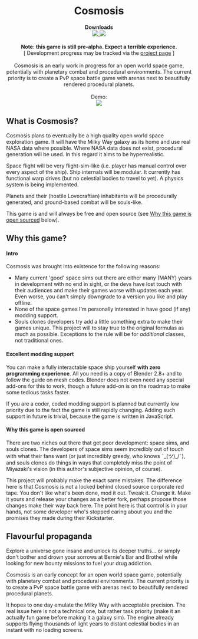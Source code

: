<h1 align="center">Cosmosis</h1>

<div align="center">
    <b>Downloads</b>
    <br>
    <a href="https://github.com/aggregate1166877/Cosmosis/releases/latest">
        <img src="https://img.shields.io/static/v1?label=Latest%20stable&message=v0.72.0&color=blue&style=for-the-badge">
    </a>
    <a href="https://github.com/aggregate1166877/Cosmosis/releases">
        <img src="https://img.shields.io/static/v1?label=Dev%20builds&message=all%20versions&color=red&style=for-the-badge">
    </a>
    <br><br>
    <b>Note: this game is still pre-alpha. Expect a terrible experience.</b>
    <br>
    [ Development progress may be tracked via the <a href="">project page</a> ]
    <br><br>
    Cosmosis is an early work in progress for an open world space game, potentially with  
planetary combat and procedural environments. The current priority is to create  
a PvP space battle game with arenas next to beautifully rendered procedural  
planets.
<br><br>
Demo:
<br>
<img src="demo.gif">
</div>

## What is Cosmosis?
Cosmosis plans to eventually be a high quality open world space exploration
game. It will have the Milky Way galaxy as its home and use real NASA data
where possible. Where NASA data does not exist, procedural generation will be
used. In this regard it aims to be hyperrealistic.

Space flight will be very flight-sim-like (i.e. player has manual control over
every aspect of the ship). Ship internals will be modular. It currently has
functional warp drives (but no celestial bodies to travel to yet). A physics
system is being implemented.

Planets and their (hostile Lovecraftian) inhabitants will be procedurally
generated, and ground-based combat will be souls-like.

This game is and will always be free and open source (see [Why this game is
open sourced](README.md#why-this-game-is-open-sourced) below).

## Why this game?
#### Intro
Cosmosis was brought into existence for the following reasons:
* Many current 'good' space sims out there are either many (MANY) years in
  development with no end in sight, or the devs have lost touch with their
  audiences and make their games worse with updates each year. Even worse,
  you can't simply downgrade to a version you like and play offline.
* None of the space games I'm personally interested in have good (if any)
  modding support.
* Souls clones developers try add a little something extra to make their games
  unique. This project will to stay true to the original formulas as much
  as possible. Exceptions to the rule will be for _additional_ classes, not
  traditional ones.

#### Excellent modding support
You can make a fully interactable space ship yourself **with zero programming
experience**. All you need is a copy of Blender 2.8+ and to follow the guide on
mesh codes. Blender does not even need any special add-ons for this to work,
though a future add-on is on the roadmap to make some tedious tasks faster.

If you are a coder, coded modding support is planned but currently low priority
due to the fact the game is still rapidly changing. Adding such support in
future is trivial, because the game is written in JavaScript.

#### Why this game is open sourced
There are two niches out there that get poor development: space sims, and
souls clones. The developers of space sims seem incredibly out of touch with
what their fans want (or just incredibly greedy, who knows ¯\_(ツ)_/¯), and
souls clones do things in ways that completely miss the point of Miyazaki's
vision (in this author's subjective opinion, of course).

This project will probably make the exact same mistakes. The difference here is
that Cosmosis is not a locked behind closed source corporate red tape. You
don't like what's been done, mod it out. Tweak it. Change it. Make it yours and
release your changes as a better fork, perhaps propose those changes make their
way back here. The point here is that control is in your hands, not some
developer who's stopped caring about you and the promises they made during
their Kickstarter.

## Flavourful propaganda
Explore a universe gone insane and unlock its deeper truths... or simply don't
bother and drown your sorrows at Bernie's Bar and Brothel while looking for new
bounty missions to fuel your drug addiction.

<!-- We aim to be the following; uncomment when achieved :) --
Cosmosis is an open world space game with RPG elements. It aims to have
realistic space ship mechanics (if a game with FTL and Lovecraftian Great
Ones can fall into such a category), and souls-like combat on planets. It also
has an FPS shooter class for those who do refuse to praise the sun
\[blasphemes].
-->
Cosmosis is an early concept for an open world space game, potentially with
planetary combat and procedural environments. The current priority is to create
a PvP space battle game with arenas next to beautifully rendered procedural
planets.

It hopes to one day emulate the Milky Way with acceptable precision. The real
issue here is not a technical one, but rather task priority (make it an
actually fun game before making it a galaxy sim). The engine already supports
flying thousands of light years to distant celestial bodies in an instant with
no loading screens.
